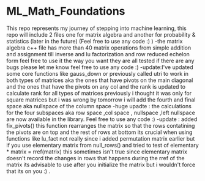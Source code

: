 # ML_Math_Foundations
This repo represents my journey of stepping into machine learning, this repo will include 2 files one for matrix algebra and another for probability & statistics (later in the future) (Feel free to use any code :) ) 
-the matrix algebra c++ file has more than 40 matrix operations from simple addition and assignment till inverse and lu factorization and row reduced echelon form feel free to use it the way you want 
they are all tested if there are any bugs please let me know 
feel free to use any code :)
-update:I've updated some core functions like gauss_down or previously called utri to work in both types of matrices aka the ones that have pivots on the main diagonal and the ones that have the pivots on any col and the rank is updated to calculate rank for all types of matrices 
previously i thought it was only for square matrices but i was wrong 
by tomorrow i will add the fourth and final space aka nullspace of the column space
-huge upadte : the calculations for the four subspaces aka row space ,col space , nullspace ,left nullspace are now available in the library.
 Feel free to use any code :)
-update : added fix_pivots() this function rearranges the matrix so that the rows contatining the pivots are on top and the rest of rows at bottom 
its crucial when using functions like lu_fact not really since i added permutation matrix earlier  but if you use elementary matrix from null_rows() and tried to test of elementary * matrix = rref(matrix) this sometimes isn't true since elementary matrix doesn't record the changes in rows that happens during the rref of the matrix its advisable to use after you initialize the matrix but i wouldn't force that its on you :) .
